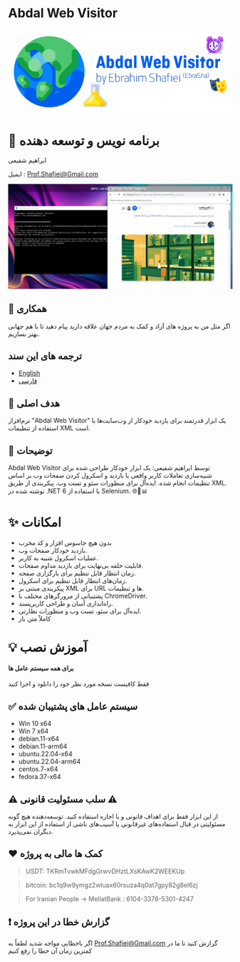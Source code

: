 # Abdal Web Visitor

![](https://raw.githubusercontent.com/ebrasha/abdal-web-visitor/main/Banner.png)

# 🤵 برنامه نویس و توسعه دهنده
ابراهیم شفیعی

ایمیل :  Prof.Shafiei@Gmail.com

![](https://raw.githubusercontent.com/ebrasha/abdal-web-visitor/main/screensh.jpg)

## 🤞 همکاری
اگر مثل من به پروژه های آزاد و کمک به مردم جهان علاقه دارید پیام دهید تا با هم جهانی بهتر بسازیم.



## ترجمه های این سند
- [English](README.md)
- [فارسی](README.fa.md)

## 💎 هدف اصلی
نرم‌افزار "Abdal Web Visitor" یک ابزار قدرتمند برای بازدید خودکار از وب‌سایت‌ها با استفاده از تنظیمات XML است.

## 📄  توضیحات
Abdal Web Visitor توسط ابراهیم شفیعی: یک ابزار خودکار طراحی شده برای شبیه‌سازی تعاملات کاربر واقعی با بازدید و اسکرول کردن صفحات وب بر اساس تنظیمات انجام شده. ایده‌آل برای منظورات سئو و تست وب. پیکربندی از طریق XML. نوشته شده در .NET 6 با استفاده از Selenium. 🌐🤖📊

# ✨ امکانات
-  بدون هیچ جاسوس افزار و کد مخرب
-  بازدید خودکار صفحات وب.
-  عملیات اسکرول شبیه به کاربر.
-  قابلیت حلقه بی‌نهایت برای بازدید مداوم صفحات.
-  زمان انتظار قابل تنظیم برای بارگزاری صفحه.
-  زمان‌های انتظار قابل تنظیم برای اسکرول.
-  پیکربندی مبتنی بر XML برای URL ها و تنظیمات.
-  پشتیبانی از مرورگرهای مختلف با ChromeDriver.
-  راه‌اندازی آسان و طراحی کاربرپسند.
-  ایده‌آل برای سئو، تست وب و منظورات نظارتی.
- کاملاً متن باز



# 💡 آموزش نصب

####  برای همه سیستم عامل ها
فقط کافیست نسخه مورد نظر خود را دانلود و اجرا کنید

 

## ✅  سیستم عامل های پشتیبان شده

- Win 10 x64
- Win 7 x64
- debian.11-x64
- debian.11-arm64
- ubuntu.22.04-x64
- ubuntu.22.04-arm64
- centos.7-x64
- fedora.37-x64

 

## ⚠️ سلب مسئولیت قانونی ⚠️

از این ابزار فقط برای اهداف قانونی و با اجازه استفاده کنید. توسعه‌دهنده هیچ گونه مسئولیتی در قبال استفاده‌های غیرقانونی یا آسیب‌های ناشی از استفاده از این ابزار به دیگران نمی‌پذیرد.

## ❤️ کمک ها مالی به پروژه

> USDT:      TKRmTvwkMFdgGrwvDHztLXsKAwK2WEEKUp

> bitcoin:   bc1q9w9ymgz2wluax60rsuza4q0at7gpy82g8el6zj

> For Iranian People -> MellatBank : 6104-3378-5301-4247

## ❗ گزارش خطا در این پروژه

اگر باخطایی مواجه شدید لطفاً به Prof.Shafiei@Gmail.com گرازش کنید تا ما در کمترین زمان آن خطا را رفع کنیم



